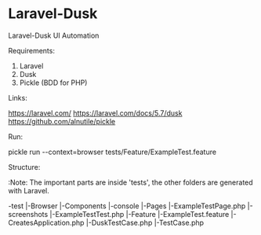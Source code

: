 # Laravel-Dusk
Laravel-Dusk UI Automation

Requirements:

1. Laravel
2. Dusk
3. Pickle (BDD for PHP)

Links:

https://laravel.com/
https://laravel.com/docs/5.7/dusk
https://github.com/alnutile/pickle

Run:

pickle run --context=browser tests/Feature/ExampleTest.feature

Structure:

:Note: The important parts are inside 'tests', the other folders are generated with Laravel.

-test
|-Browser
  |-Components
  |-console
  |-Pages
    |-ExampleTestPage.php
  |-screenshots
  |-ExampleTestTest.php
|-Feature
  |-ExampleTest.feature
|-CreatesApplication.php
|-DuskTestCase.php
|-TestCase.php
